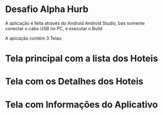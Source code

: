 # Desafio Alpha Hurb

A aplicação é feita através do Android Android Studio, bas somente conectar o cabo USB no PC, e executar o Build

A apicação contém 3 Telas:

# Tela principal com a lista dos Hoteis

# Tela com os Detalhes dos Hoteis

# Tela com Informações do Aplicativo
